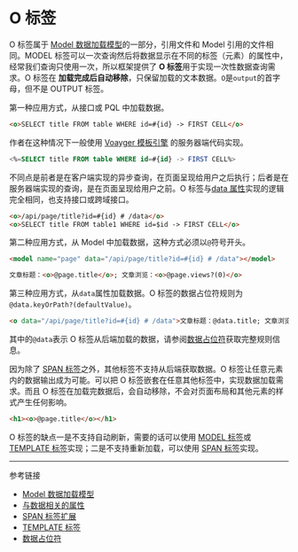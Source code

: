 # O 标签

O 标签属于 [Model 数据加载模型](/root.js/model.md)的一部分，引用文件和 Model 引用的文件相同。MODEL 标签可以一次查询然后将数据显示在不同的标签（元素）的属性中，经常我们查询只使用一次，所以框架提供了 **O 标签**用于实现一次性数据查询需求。O 标签在 **加载完成后自动移除**，只保留加载的文本数据。`O`是`output`的首字母，但不是 OUTPUT 标签。

第一种应用方式，从接口或 PQL 中加载数据。

```html
<o>SELECT title FROM table WHERE id=#{id} -> FIRST CELL</o>
```

作者在这种情况下一般使用 [Voayger 模板引擎](/voyager/overview.md) 的服务器端代码实现。

```sql
<%=SELECT title FROM table WHERE id=#{id} -> FIRST CELL%>
```

不同点是前者是在客户端实现的异步查询，在页面呈现给用户之后执行；后者是在服务器端实现的查询，是在页面呈现给用户之前。O 标签与[data 属性](/root.js/data.md)实现的逻辑完全相同，也支持接口或跨域接口。

```html
<o>/api/page/title?id=#{id} # /data</o>
<o>SELECT title FROM table1 WHERE id=$id -> FIRST CELL</o>
```

第二种应用方式，从 Model 中加载数据，这种方式必须以`@`符号开头。

```html
<model name="page" data="/api/page/title?id=#{id} # /data"></model>

文章标题：<o>@page.title</o>; 文章浏览：<o>@page.views?(0)</o>
```

第三种应用方式，从`data`属性加载数据。O 标签的数据占位符规则为 `@data.keyOrPath?(defaultValue)`。

```html
<o data="/api/page/title?id=#{id} # /data">文章标题：@data.title; 文章浏览：@data.views?(0)</o>
```

其中的`@data`表示 O 标签从后端加载的数据，请参阅[数据占位符](/root.js/holder.md)获取完整规则信息。

因为除了 [SPAN 标签](/root.js/span.md)之外，其他标签不支持从后端获取数据。O 标签让任意元素内的数据输出成为可能。可以把 O 标签嵌套在任意其他标签中，实现数据加载需求。而且 O 标签在加载完数据后，会自动移除，不会对页面布局和其他元素的样式产生任何影响。

```html
<h1><o>@page.title</o></h1>
```

O 标签的缺点一是不支持自动刷新，需要的话可以使用 [MODEL 标签](/root.js/model.md)或 [TEMPLATE 标签](/root.js/template.md)实现；二是不支持重新加载，可以使用 [SPAN 标签](/root.js/span.md)实现。

---
参考链接

* [Model 数据加载模型](/root.js/model.md)
* [与数据相关的属性](/root.js/data.md)
* [SPAN 标签扩展](/root.js/span.md)
* [TEMPLATE 标签](/root.js/template.md)
* [数据占位符](/root.js/holder.md)